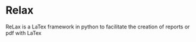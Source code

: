 # Relax
ReLax is a LaTex framework in python to facilitate the creation of reports or pdf with LaTex 
